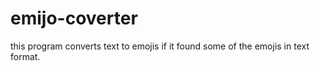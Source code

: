 # emijo-coverter
this program converts text to emojis if it found some of the emojis in text format.
